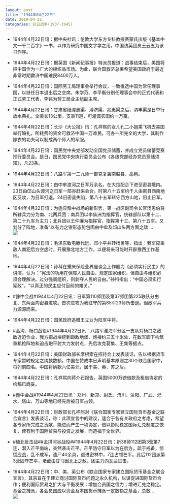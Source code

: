 ```yaml
---
layout: post
title: "1944年04月22日"
date: 2019-04-22
categories: 抗日战争(1937-1945)
---
```


<meta name="referrer" content="no-referrer" />

- 1944年4月22日讯：据中央社讯：伦敦大学东方专科教授赛蒙氏出版《基本中文一千二百字》一书，以作为研究中国文字学之用。中国访英团员王云五为该书作序。 

- 1944年4月22日讯：据英国《新闻纪事报》特派员报道：战事结束后，美国将把中国作为一广大的棉织品市场。为此，联合国救济总署希望美国政府于最近非常时期救济中国难民8400万人。 

- 1944年4月22日讯：国际劳工局理事会举行会议，一致推选中国为常任理事国，以继任日本退出后之空席。朱学范、李平衡分别任理事会中的正式代表和正式劳工代表，李铭为劳工局业主组副主席。 

- 1944年4月22日讯：甘肃省继湟惠渠、溥济渠、兆惠渠之后，汭丰渠是日举行放水典礼。全渠长13公里，支渠11道，可灌溉农田约一万亩。 

- 1944年4月22日讯：长沙《大公报》讯：孔祥熙的女儿孔二小姐乘飞机去美国举行婚礼，所耗费的资金可救济中国一万难民，可办一所完全的大学，其制作嫁衣的功夫可以制成两个师人的军服。 

- 1944年4月22日讯：国民党中央党部发动全国党员储蓄，并成立党员储蓄竞赛推行委员会。是日，国民党中央执行委员会公布《各级党部经办党员竞储须知》，凡23条。 

- 1944年4月22日讯：八路军第一二九师一部克复冀南赵县、高邑。 

- 1944年4月22日讯：由中牟渡河之日军万余名，在大炮配合下进至密县境内。23日由邙山头渡河之日军一部亦赶来会合。时第八十五军约千人由密县西南地区反攻，为日军打退。24日密县失陷，第八十五军转守西方山地，阻止日军。 

- 1944年4月22日讯：为适应豫中战场的新形势，第一战区副司令长官汤恩伯将所辖兵力分为南、北两兵团：南兵团以李仙洲为指挥官，统辖部队以第十二、第二十九军为主力；北兵团以王仲廉为指挥官，指挥第十三、第八十五军。又划分了阵地，准备“以有力之钳形态势包围由中牟及邙山头两方面之敌 ... <br/><img src="https://wx4.sinaimg.cn/large/aca367d8ly1g2bcmdqtj5j20c8090q2y.jpg" />

- 1944年4月22日讯：毛泽东致电滕代远、邓小平并转杨勇等，指出：我军应乘敌人南犯后方空虚时，开展豫北地方工作，以便将来可能时开辟豫西工作基地。 

- 1944年4月22日讯：孙科在重庆保险业界座谈会上作题为《必须实行民主》的讲演，认为：“宪法的功用在保障人民自由，规定国家组织，但自由与组织必须合理解决。过分强调组织，则剥夺人民的自由。”孙科指出：“中国必须实行宪政”，“以真正的民主应付目前的难关。” 

- #豫中会战#1944年4月22日讯：日军第110师团及第37师团第225联队分由北、东两面向密县进攻。首次进攻为我驻守的第85军23师所击退。但敌军兵力源源而来。 

- 1944年4月22日讯：国民政府追赠王立业为陆军中将。 

- #高沟、杨口战役#1944年4月22日讯：八路军淮海军分区一支队对杨口之敌敌近迫作业，我方把战壕挖到距敌地堡、炮楼约三五十米处，在敌军脚下构筑重机枪阵地和迫击炮平射大力发射点，先后攻克葛集、王集等据点。 

- 1944年4月22日讯：美国财政部长摩根索在招待会上发表谈话，告以根据货币专家暂时规定之纳款数额，中国在赞成本日声明基本原则之30个联合国家中，将列前四名。中国将纳款六亿美元，居于美、英、苏之后。 

- 1944年4月22日讯：孔祥熙向蒋介石报告，英国5000万镑借款及租借协定的约稿已商妥。 

- #豫中会战#1944年4月22日讯：郑州、新郑、尉氏、洧川、荥阳、广武、汜水、塔山、万山等地已经先后被日军占领。 

- 1944年4月22日讯：财政部长孔祥熙对《联合国家专家建立国际货币基金之联合宣言》发表谈话，称：此项宣言中的建议，适合于各有关政府之考虑，希望各专家所完成之贡献，能进而产生一项协定，借以协助稳定国际汇兑制度之恢复，俾有利于国际贸易与投资之发展，而造福于全世界。 

- #缅北反击战##孟拱河谷战役##1944年4月22日讯：新38师112团第3营第7连，潜入芒平南端，突然袭击芒平。芒平防守日军以为在后方，疏于戒备，惊慌应战，乱不成军，遗尸40余具，逃进密林中，7连占领芒平。此后112团派第3营固守芒平，堵截由甘马因北上之敌，团主力向瓦兰进击。 

- 1944年4月22日讯：中、美、英公布《联合国家专家建立国际货币基金之联合宣言》，其宗旨在于建立商讨国际货币问题之永久机构，以谋促进国际货币合作；便利国际贸易之扩大与平衡发展；增加会员国之信力；增进汇兑之稳定。基金之摊派，各会员国应以资金及本国货币摊派一定数额之基金，总数 ... <br/><img src="https://wx3.sinaimg.cn/large/aca367d8ly1g2b27pf50jj20c80ayt8t.jpg" />

